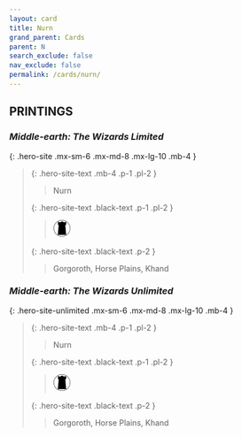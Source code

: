 ```yaml
---
layout: card
title: Nurn
grand_parent: Cards
parent: N
search_exclude: false
nav_exclude: false
permalink: /cards/nurn/
---
```


## PRINTINGS


### _Middle-earth: The Wizards Limited_

{: .hero-site .mx-sm-6 .mx-md-8 .mx-lg-10 .mb-4 }
> {: .hero-site-text .mb-4 .p-1 .pl-2 }
> > <div class="character-card-name">Nurn</div>
>
> {: .hero-site-text .black-text .p-1 .pl-2 }
> > ![](/assets/images/dark-domain.svg)
>
> {: .hero-site-text .black-text .p-2 }
> > Gorgoroth, Horse Plains, Khand 
> 

### _Middle-earth: The Wizards Unlimited_

{: .hero-site-unlimited .mx-sm-6 .mx-md-8 .mx-lg-10 .mb-4 }
> {: .hero-site-text .mb-4 .p-1 .pl-2 }
> > <div class="character-card-name">Nurn</div>
>
> {: .hero-site-text .black-text .p-1 .pl-2 }
> > ![](/assets/images/dark-domain.svg)
>
> {: .hero-site-text .black-text .p-2 }
> > Gorgoroth, Horse Plains, Khand 
> 
